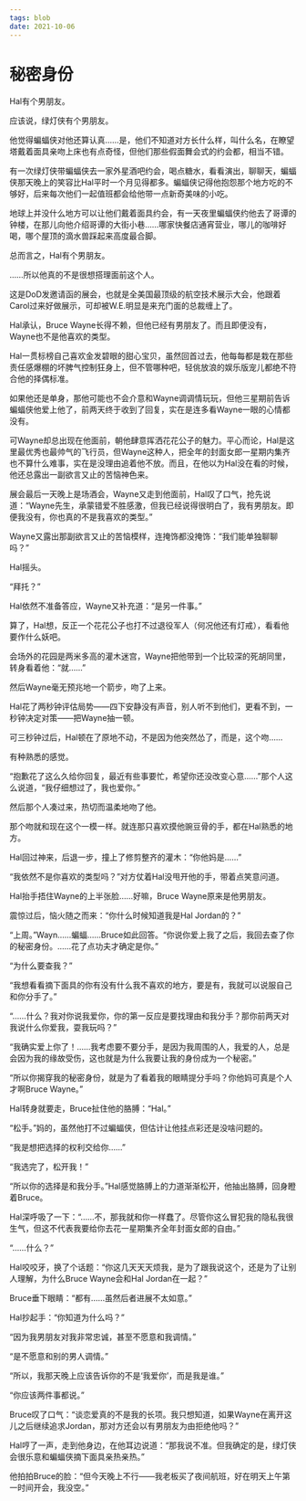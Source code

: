 ```yaml
---
tags: blob
date: 2021-10-06
---
```


# 秘密身份

Hal有个男朋友。

应该说，绿灯侠有个男朋友。

他觉得蝙蝠侠对他还算认真……是，他们不知道对方长什么样，叫什么名，在瞭望塔戴着面具亲吻上床也有点奇怪，但他们那些假面舞会式的约会都，相当不错。

有一次绿灯侠带蝙蝠侠去一家外星酒吧约会，喝点糖水，看看演出，聊聊天，蝙蝠侠那天晚上的笑容比Hal平时一个月见得都多。蝙蝠侠记得他抱怨那个地方吃的不够好，后来每次他们一起值班都会给他带一点新奇美味的小吃。

地球上并没什么地方可以让他们戴着面具约会，有一天夜里蝙蝠侠约他去了哥谭的钟楼，在那儿向他介绍哥谭的大街小巷……哪家快餐店通宵营业，哪儿的咖啡好喝，哪个屋顶的滴水兽踩起来高度最合脚。

总而言之，Hal有个男朋友。



……所以他真的不是很想搭理面前这个人。

这是DoD发邀请函的展会，也就是全美国最顶级的航空技术展示大会，他跟着Carol过来好做展示，可却被W.E.明显是来充门面的总裁缠上了。

Hal承认，Bruce Wayne长得不赖，但他已经有男朋友了。而且即便没有，Wayne也不是他喜欢的类型。

Hal一贯标榜自己喜欢金发碧眼的甜心宝贝，虽然回首过去，他每每都是栽在那些责任感爆棚的坏脾气控制狂身上，但不管哪种吧，轻佻放浪的娱乐版宠儿都绝不符合他的择偶标准。

如果他还是单身，那他可能也不会介意和Wayne调调情玩玩，但他三星期前告诉蝙蝠侠他爱上他了，前两天终于收到了回复，实在是连多看Wayne一眼的心情都没有。

可Wayne却总出现在他面前，朝他肆意挥洒花花公子的魅力。平心而论，Hal是这里最优秀也最帅气的飞行员，但Wayne这种人，把全年的封面女郎一星期内集齐也不算什么难事，实在是没理由追着他不放。而且，在他以为Hal没在看的时候，他还总露出一副欲言又止的苦恼神色来。

展会最后一天晚上是场酒会，Wayne又走到他面前，Hal叹了口气，抢先说道：“Wayne先生，承蒙错爱不胜感激，但我已经说得很明白了，我有男朋友。即便我没有，你也真的不是我喜欢的类型。”

Wayne又露出那副欲言又止的苦恼模样，连掩饰都没掩饰：“我们能单独聊聊吗？”

Hal摇头。

“拜托？”

Hal依然不准备答应，Wayne又补充道：“是另一件事。”

算了，Hal想，反正一个花花公子也打不过退役军人（何况他还有灯戒），看看他要作什么妖吧。



会场外的花园是两米多高的灌木迷宫，Wayne把他带到一个比较深的死胡同里，转身看着他：“就……”

然后Wayne毫无预兆地一个箭步，吻了上来。

Hal花了两秒钟评估局势——四下安静没有声音，别人听不到他们，更看不到，一秒钟决定对策——把Wayne抽一顿。

可三秒钟过后，Hal顿在了原地不动，不是因为他突然怂了，而是，这个吻……

有种熟悉的感觉。

“抱歉花了这么久给你回复，最近有些事要忙，希望你还没改变心意……”那个人这么说道，“我仔细想过了，我也爱你。”

然后那个人凑过来，热切而温柔地吻了他。

那个吻就和现在这个一模一样。就连那只喜欢摸他豌豆骨的手，都在Hal熟悉的地方。

Hal回过神来，后退一步，撞上了修剪整齐的灌木：“你他妈是……”

“我依然不是你喜欢的类型吗？”对方仗着Hal没甩开他的手，带着点笑意问道。

Hal抬手捂住Wayne的上半张脸……好嘛，Bruce Wayne原来是他男朋友。

震惊过后，恼火随之而来：“你什么时候知道我是Hal Jordan的？”

“上周。”Wayn……蝙蝠……Bruce如此回答。“你说你爱上我了之后，我回去查了你的秘密身份。……花了点功夫才确定是你。”

“为什么要查我？”

“我想看看摘下面具的你有没有什么我不喜欢的地方，要是有，我就可以说服自己和你分手了。”

“……什么？我对你说我爱你，你的第一反应是要找理由和我分手？那你前两天对我说什么你爱我，耍我玩吗？”

“我确实爱上你了！……我考虑要不要分手，是因为我周围的人，我爱的人，总是会因为我的缘故受伤，这也就是为什么我要让我的身份成为一个秘密。”

“所以你揭穿我的秘密身份，就是为了看着我的眼睛提分手吗？你他妈可真是个人才啊Bruce Wayne。”

Hal转身就要走，Bruce扯住他的胳膊：“Hal。”

“松手。”妈的，虽然他打不过蝙蝠侠，但估计让他挂点彩还是没啥问题的。

“我是想把选择的权利交给你……”

“我选完了，松开我！”

“所以你的选择是和我分手。”Hal感觉胳膊上的力道渐渐松开，他抽出胳膊，回身瞪着Bruce。

Hal深呼吸了一下：“……不，那我就和你一样蠢了。尽管你这么冒犯我的隐私我很生气，但这不代表我要给你去花一星期集齐全年封面女郎的自由。”

“……什么？”

Hal咬咬牙，换了个话题：“你这几天天天烦我，是为了跟我说这个，还是为了让别人理解，为什么Bruce Wayne会和Hal Jordan在一起？”

Bruce垂下眼睛：“都有……虽然后者进展不太如意。”

Hal抄起手：“你知道为什么吗？”

“因为我男朋友对我非常忠诚，甚至不愿意和我调情。”

“是不愿意和别的男人调情。”

“所以，我那天晚上应该告诉你的不是‘我爱你’，而是我是谁。”

“你应该两件事都说。”

Bruce叹了口气：“谈恋爱真的不是我的长项。我只想知道，如果Wayne在离开这儿之后继续追求Jordan，那对方还会以有男朋友为由拒绝他吗？”

Hal哼了一声，走到他身边，在他耳边说道：“那我说不准。但我确定的是，绿灯侠会很乐意和蝙蝠侠摘下面具亲热亲热。”

他拍拍Bruce的脸：“但今天晚上不行——我老板买了夜间航班，好在明天上午第一时间开会，我没空。”
